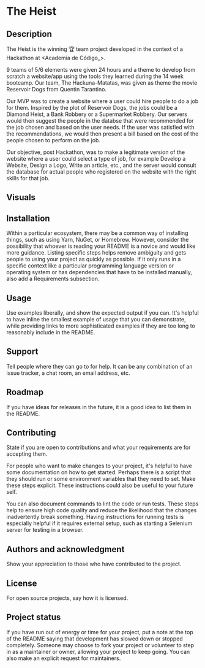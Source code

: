 # The Heist

## Description
The Heist is the winning 🏆 team project developed in the context of a Hackathon at <Academia de Código_>.

9 teams of 5/6 elements were given 24 hours and a theme to develop from scratch a website/app using the tools they learned during the 14 week bootcamp.
Our team, The Hackuna-Matatas, was given as theme the movie Reservoir Dogs from Quentin Tarantino.

Our MVP was to create a website where a user could hire people to do a job for them. Inspired by the plot of Reservoir Dogs, the jobs could be a Diamond Heist, a Bank Robbery or a Supermarket Robbery.
Our servers would then suggest the people in the databse that were recommended for the job chosen and based on the user needs. If the user was satisfied with the recommendations, we would then present a bill based on the cost of the people chosen to perform on the job.

Our objective, post Hackathon, was to make a legitimate version of the website where a user could select a type of job, for example Develop a Website, Design a Logo, Write an article, etc., and the server would consult the database for actual people who registered on the website with the right skills for that job.


## Visuals


## Installation
Within a particular ecosystem, there may be a common way of installing things, such as using Yarn, NuGet, or Homebrew. However, consider the possibility that whoever is reading your README is a novice and would like more guidance. Listing specific steps helps remove ambiguity and gets people to using your project as quickly as possible. If it only runs in a specific context like a particular programming language version or operating system or has dependencies that have to be installed manually, also add a Requirements subsection.

## Usage
Use examples liberally, and show the expected output if you can. It's helpful to have inline the smallest example of usage that you can demonstrate, while providing links to more sophisticated examples if they are too long to reasonably include in the README.

## Support
Tell people where they can go to for help. It can be any combination of an issue tracker, a chat room, an email address, etc.

## Roadmap
If you have ideas for releases in the future, it is a good idea to list them in the README.

## Contributing
State if you are open to contributions and what your requirements are for accepting them.

For people who want to make changes to your project, it's helpful to have some documentation on how to get started. Perhaps there is a script that they should run or some environment variables that they need to set. Make these steps explicit. These instructions could also be useful to your future self.

You can also document commands to lint the code or run tests. These steps help to ensure high code quality and reduce the likelihood that the changes inadvertently break something. Having instructions for running tests is especially helpful if it requires external setup, such as starting a Selenium server for testing in a browser.

## Authors and acknowledgment
Show your appreciation to those who have contributed to the project.

## License
For open source projects, say how it is licensed.

## Project status
If you have run out of energy or time for your project, put a note at the top of the README saying that development has slowed down or stopped completely. Someone may choose to fork your project or volunteer to step in as a maintainer or owner, allowing your project to keep going. You can also make an explicit request for maintainers.
